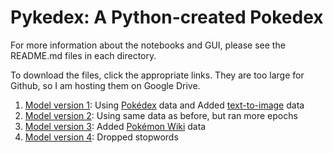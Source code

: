 # Pykedex: A Python-created Pokedex
For more information about the notebooks and GUI, please see the README.md files in each directory.

To download the files, click the appropriate links. They are too large for Github, so I am hosting them on Google Drive.

1. [Model version 1](https://drive.google.com/drive/folders/19hN1J0_2he3qKADgVt83QZihhbk7eaE7?usp=sharing): Using [Pokédex](https://pokemondb.net/) data and Added [text-to-image](https://huggingface.co/spaces/Salesforce/BLIP) data
1. [Model version 2](https://drive.google.com/drive/folders/1UGRVvwSSz22ZwrM3I6A_Pp-uxCQB8GJS?usp=sharing): Using same data as before, but ran more epochs
1. [Model version 3](https://drive.google.com/drive/folders/1r6UOl8A41wrtSYokFH4Ze6OFulmxgUNj?usp=sharing): Added [Pokémon Wiki](https://pokemon.fandom.com/wiki/Pok%C3%A9mon_Wiki) data
1. [Model version 4](https://drive.google.com/drive/folders/1lWZl_XxP4sfgOU01MP_7r74scNqs_CIV?usp=sharing): Dropped stopwords
